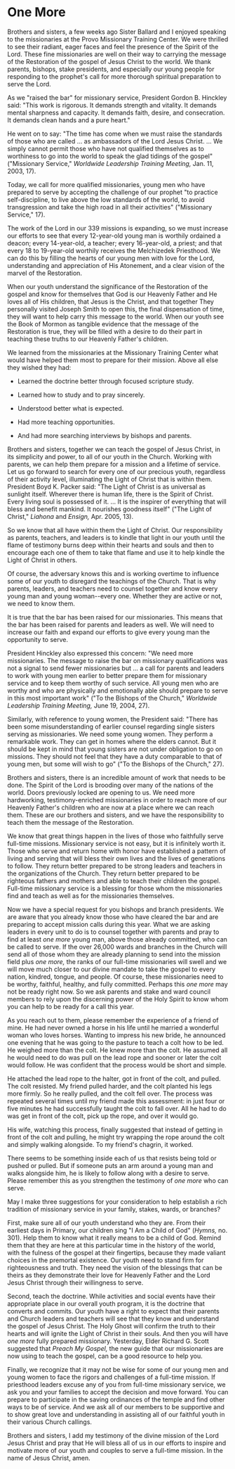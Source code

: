 # One More

Brothers and sisters, a few weeks ago Sister Ballard and I enjoyed speaking to
the missionaries at the Provo Missionary Training Center. We were thrilled to
see their radiant, eager faces and feel the presence of the Spirit of the
Lord. These fine missionaries are well on their way to carrying the message of
the Restoration of the gospel of Jesus Christ to the world. We thank parents,
bishops, stake presidents, and especially our young people for responding to
the prophet's call for more thorough spiritual preparation to serve the Lord.

As we "raised the bar" for missionary service, President Gordon B. Hinckley
said: "This work is rigorous. It demands strength and vitality. It demands
mental sharpness and capacity. It demands faith, desire, and consecration. It
demands clean hands and a pure heart."

He went on to say: "The time has come when we must raise the standards of
those who are called ... as ambassadors of the Lord Jesus Christ. ... We simply
cannot permit those who have not qualified themselves as to worthiness to go
into the world to speak the glad tidings of the gospel" ("Missionary Service,"
_Worldwide Leadership Training Meeting,_ Jan. 11, 2003, 17).

Today, we call for more qualified missionaries, young men who have prepared to
serve by accepting the challenge of our prophet "to practice self-discipline,
to live above the low standards of the world, to avoid transgression and take
the high road in all their activities" ("Missionary Service," 17).

The work of the Lord in our 339 missions is expanding, so we must increase our
efforts to see that every 12-year-old young man is worthily ordained a deacon;
every 14-year-old, a teacher; every 16-year-old, a priest; and that every 18
to 19-year-old worthily receives the Melchizedek Priesthood. We can do this by
filling the hearts of our young men with love for the Lord, understanding and
appreciation of His Atonement, and a clear vision of the marvel of the
Restoration.

When our youth understand the significance of the Restoration of the gospel
and know for themselves that God is our Heavenly Father and He loves all of
His children, that Jesus is the Christ, and that together They personally
visited Joseph Smith to open this, the final dispensation of time, they will
want to help carry this message to the world. When our youth see the Book of
Mormon as tangible evidence that the message of the Restoration is true, they
will be filled with a desire to do their part in teaching these truths to our
Heavenly Father's children.

We learned from the missionaries at the Missionary Training Center what would
have helped them most to prepare for their mission. Above all else they wished
they had:

  * Learned the doctrine better through focused scripture study.

  * Learned how to study and to pray sincerely.

  * Understood better what is expected.

  * Had more teaching opportunities.

  * And had more searching interviews by bishops and parents.

Brothers and sisters, together we can teach the gospel of Jesus Christ, in its
simplicity and power, to all of our youth in the Church. Working with parents,
we can help them prepare for a mission and a lifetime of service. Let us go
forward to search for every one of our precious youth, regardless of their
activity level, illuminating the Light of Christ that is within them.
President Boyd K. Packer said: "The Light of Christ is as universal as
sunlight itself. Wherever there is human life, there is the Spirit of Christ.
Every living soul is possessed of it. ... It is the inspirer of everything that
will bless and benefit mankind. It nourishes goodness itself" ("The Light of
Christ," _Liahona_ and _Ensign,_ Apr. 2005, 13).

So we know that all have within them the Light of Christ. Our responsibility
as parents, teachers, and leaders is to kindle that light in our youth until
the flame of testimony burns deep within their hearts and souls and then to
encourage each one of them to take that flame and use it to help kindle the
Light of Christ in others.

Of course, the adversary knows this and is working overtime to influence some
of our youth to disregard the teachings of the Church. That is why parents,
leaders, and teachers need to counsel together and know every young man and
young woman--every one. Whether they are active or not, we need to know them.

It is true that the bar has been raised for our missionaries. This means that
the bar has been raised for parents and leaders as well. We will need to
increase our faith and expand our efforts to give every young man the
opportunity to serve.

President Hinckley also expressed this concern: "We need more missionaries.
The message to raise the bar on missionary qualifications was not a signal to
send fewer missionaries but ... a call for parents and leaders to work with
young men earlier to better prepare them for missionary service and to keep
them worthy of such service. All young men who are worthy and who are
physically and emotionally able should prepare to serve in this most important
work" ("To the Bishops of the Church," _Worldwide Leadership Training
Meeting,_ June 19, 2004, 27).

Similarly, with reference to young women, the President said: "There has been
some misunderstanding of earlier counsel regarding single sisters serving as
missionaries. We need some young women. They perform a remarkable work. They
can get in homes where the elders cannot. But it should be kept in mind that
young sisters are not under obligation to go on missions. They should not feel
that they have a duty comparable to that of young men, but some will wish to
go" ("To the Bishops of the Church," 27).

Brothers and sisters, there is an incredible amount of work that needs to be
done. The Spirit of the Lord is brooding over many of the nations of the
world. Doors previously locked are opening to us. We need more hardworking,
testimony-enriched missionaries in order to reach more of our Heavenly
Father's children who are now at a place where we can reach them. These are
our brothers and sisters, and we have the responsibility to teach them the
message of the Restoration.

We know that great things happen in the lives of those who faithfully serve
full-time missions. Missionary service is not easy, but it is infinitely worth
it. Those who serve and return home with honor have established a pattern of
living and serving that will bless their own lives and the lives of
generations to follow. They return better prepared to be strong leaders and
teachers in the organizations of the Church. They return better prepared to be
righteous fathers and mothers and able to teach their children the gospel.
Full-time missionary service is a blessing for those whom the missionaries
find and teach as well as for the missionaries themselves.

Now we have a special request for you bishops and branch presidents. We are
aware that you already know those who have cleared the bar and are preparing
to accept mission calls during this year. What we are asking leaders in every
unit to do is to counsel together with parents and pray to find at least _one
more_ young man, above those already committed, who can be called to serve. If
the over 26,000 wards and branches in the Church will send all of those whom
they are already planning to send into the mission field plus _one more,_ the
ranks of our full-time missionaries will swell and we will move much closer to
our divine mandate to take the gospel to every nation, kindred, tongue, and
people. Of course, these missionaries need to be worthy, faithful, healthy,
and fully committed. Perhaps this _one more_ may not be ready right now. So we
ask parents and stake and ward council members to rely upon the discerning
power of the Holy Spirit to know whom you can help to be ready for a call this
year.

As you reach out to them, please remember the experience of a friend of mine.
He had never owned a horse in his life until he married a wonderful woman who
loves horses. Wanting to impress his new bride, he announced one evening that
he was going to the pasture to teach a colt how to be led. He weighed more
than the colt. He knew more than the colt. He assumed all he would need to do
was pull on the lead rope and sooner or later the colt would follow. He was
confident that the process would be short and simple.

He attached the lead rope to the halter, got in front of the colt, and pulled.
The colt resisted. My friend pulled harder, and the colt planted his legs more
firmly. So he really pulled, and the colt fell over. The process was repeated
several times until my friend made this assessment: in just four or five
minutes he had successfully taught the colt to fall over. All he had to do was
get in front of the colt, pick up the rope, and over it would go.

His wife, watching this process, finally suggested that instead of getting in
front of the colt and pulling, he might try wrapping the rope around the colt
and simply walking alongside. To my friend's chagrin, it worked.

There seems to be something inside each of us that resists being told or
pushed or pulled. But if someone puts an arm around a young man and walks
alongside him, he is likely to follow along with a desire to serve. Please
remember this as you strengthen the testimony of _one more_ who can serve.

May I make three suggestions for your consideration to help establish a rich
tradition of missionary service in your family, stakes, wards, or branches?

First, make sure all of our youth understand who they are. From their earliest
days in Primary, our children sing "I Am a Child of God" (_Hymns,_ no. 301).
Help them to know what it really means to be a child of God. Remind them that
they are here at this particular time in the history of the world, with the
fulness of the gospel at their fingertips, because they made valiant choices
in the premortal existence. Our youth need to stand firm for righteousness and
truth. They need the vision of the blessings that can be theirs as they
demonstrate their love for Heavenly Father and the Lord Jesus Christ through
their willingness to serve.

Second, teach the doctrine. While activities and social events have their
appropriate place in our overall youth program, it is the doctrine that
converts and commits. Our youth have a right to expect that their parents and
Church leaders and teachers will see that they know and understand the gospel
of Jesus Christ. The Holy Ghost will confirm the truth to their hearts and
will ignite the Light of Christ in their souls. And then you will have _one
more_ fully prepared missionary. Yesterday, Elder Richard G. Scott suggested
that _Preach My Gospel,_ the new guide that our missionaries are now using to
teach the gospel, can be a good resource to help you.

Finally, we recognize that it may not be wise for some of our young men and
young women to face the rigors and challenges of a full-time mission. If
priesthood leaders excuse any of you from full-time missionary service, we ask
you and your families to accept the decision and move forward. You can prepare
to participate in the saving ordinances of the temple and find other ways to
be of service. And we ask all of our members to be supportive and to show
great love and understanding in assisting all of our faithful youth in their
various Church callings.

Brothers and sisters, I add my testimony of the divine mission of the Lord
Jesus Christ and pray that He will bless all of us in our efforts to inspire
and motivate more of our youth and couples to serve a full-time mission. In
the name of Jesus Christ, amen.

